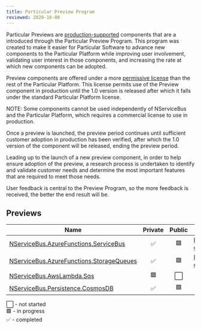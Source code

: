 ```yaml
---
title: Particular Preview Program
reviewed: 2020-10-08
---
```


Particular Previews are [production-supported](support-policy.md) components that are a introduced through the Particular Preview Program. This program was created to make it easier for Particular Software to advance new components to the Particular Platform while improving user involvement, validating user interest in those components, and increasing the rate at which new components can be adopted.

Preview components are offered under a more [permissive license](https://particular.net/eula/previews) than the rest of the Particular Platform. This license permits use of the Preview component in production until the 1.0 version is released after which it falls under the standard Particular Platform license.

NOTE: Some components cannot be used independently of NServiceBus and the Particular Platform, which requires a commercial license to use in production.

Once a preview is launched, the preview period continues until sufficient customer adoption in production has been verified, after which the 1.0 version of the component will be released, ending the preview period.

Leading up to the launch of a new preview component, in order to help ensure adoption of the preview, a research process is undertaken to identify and validate customer needs and determine the most important features that are required to meet those needs.

User feedback is central to the Preview Program, so the more feedback is received, the better the end result will be. 

## Previews

| Name                       | Private | Public | Notes  |
|----------------------------|:-------:|:------:|--------|
| [NServiceBus.AzureFunctions.ServiceBus](/previews/azure-functions-service-bus.md)| :white_check_mark: | :green_square: | [Forum discussion](https://discuss.particular.net/t/nservicebus-azurefunctions-servicebus-public-preview/1910) |
| [NServiceBus.AzureFunctions.StorageQueues](/previews/azure-functions-storage-queues.md)| :white_check_mark: | :green_square: | [Forum discussion](https://discuss.particular.net/t/nservicebus-azurefunctions-storagequeues-public-preview/1911) |
| [NServiceBus.AwsLambda.Sqs](/previews/aws-lambda-simple-queue-service.md)| :green_square: | :white_large_square: | |
| [NServiceBus.Persistence.CosmosDB](/previews/cosmosdb/)| :white_check_mark: | :green_square: | |

:white_large_square: - not started<br>
:green_square: - in progress<br>
:white_check_mark: - completed<br>

